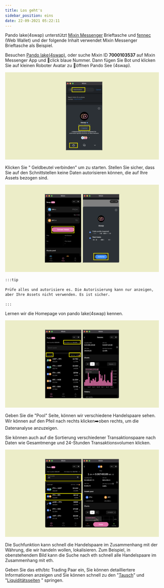 ```yaml
---
title: Los geht's
sidebar_position: eins
date: 22-09-2021 05:22:11
---
```


Pando lake(4swap) unterstützt [Mixin Messenger](https://docs.pando.im/docs/wallets/mixin-messenger) Brieftasche und [fennec](https://docs.pando.im/docs/apps/wallets) (Web Wallet) und der folgende Inhalt verwendet Mixin Messenger Brieftasche als Beispiel.

Besuchen [Pando lake(4swap)](https://lake.pando.im), oder suche Mixin ID **7000103537** auf Mixin Messenger App und click blaue Nummer. Dann fügen Sie Bot und klicken Sie auf kleinen Roboter Avatar zu öffnen Pando See (4swap).

![](../assets/lake-get-started-p1.png)

Klicken Sie " Geldbeutel verbinden" um zu starten. Stellen Sie sicher, dass Sie auf den Schnittstellen keine Daten autorisieren können, die auf Ihre Assets bezogen sind.

![](../assets/lake-get-started-p2.png)

````mdx-code-block
:::tip

Prüfe alles und autorisiere es. Die Autorisierung kann nur anzeigen, aber Ihre Assets nicht verwenden. Es ist sicher.

:::
````

Lernen wir die Homepage von pando lake(4swap) kennen.

![](../assets/lake-get-started-p3.png)

Geben Sie die "Pool" Seite, können wir verschiedene Handelspaare sehen. Wir können auf den Pfeil nach rechts klicken➡️oben rechts, um die Datenanalyse anzuzeigen.

Sie können auch auf die Sortierung verschiedener Transaktionspaare nach Daten wie Gesamtmenge und 24-Stunden Transaktionsvolumen klicken.

![](../assets/lake-get-started-p4.png)

Die Suchfunktion kann schnell die Handelspaare im Zusammenhang mit der Währung, die wir handeln wollen, lokalisieren. Zum Beispiel, in obenstehendem Bild kann die Suche nach eth schnell alle Handelspaare im Zusammenhang mit eth.

Geben Sie das eth/btc Trading Paar ein, Sie können detailliertere Informationen anzeigen und Sie können schnell zu den "[Tausch](https://docs.pando.im/docs/lake/tutorials/swapping)" und "[Liquiditätsseiten](https://docs.pando.im/docs/lake/tutorials/providing-liquidity) " springen.





